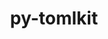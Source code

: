 ---
title: "py-tomlkit"
layout: cache
categories: [package, develop]
meta: {"versions": ["0.11.4"], "compilers": ["gcc@=11.1.0"], "oss": ["ubuntu20.04"], "platforms": ["linux"], "targets": ["ppc64le", "x86_64_v3"], "stacks": ["data-vis-sdk", "e4s", "e4s-power", "root"], "num_specs": 63, "num_specs_by_stack": {"e4s-power": 26, "root": 63, "e4s": 24, "data-vis-sdk": 13}}
spec_details: [{"hash": "3kny4gobhtvdmbbkzl5ald4o7fbll33a", "compiler": "gcc@=11.1.0", "versions": ["0.11.4"], "os": "ubuntu20.04", "platform": "linux", "target": "ppc64le", "variants": ["build_system=python_pip"], "stacks": ["e4s-power", "root"], "size": "-", "tarball": "https://binaries.spack.io/develop/build_cache/linux-ubuntu20.04-ppc64le/gcc-11.1.0/py-tomlkit-0.11.4/linux-ubuntu20.04-ppc64le-gcc-11.1.0-py-tomlkit-0.11.4-3kny4gobhtvdmbbkzl5ald4o7fbll33a.spack"}, {"hash": "v4tk7lcuknv7xir73mrwd7tzw2g7n6iw", "compiler": "gcc@=11.1.0", "versions": ["0.11.4"], "os": "ubuntu20.04", "platform": "linux", "target": "ppc64le", "variants": ["build_system=python_pip"], "stacks": ["e4s-power", "root"], "size": "-", "tarball": "https://binaries.spack.io/develop/build_cache/linux-ubuntu20.04-ppc64le/gcc-11.1.0/py-tomlkit-0.11.4/linux-ubuntu20.04-ppc64le-gcc-11.1.0-py-tomlkit-0.11.4-v4tk7lcuknv7xir73mrwd7tzw2g7n6iw.spack"}, {"hash": "qtzb7cucjlz6p5hlss2qgn5aaxclmjst", "compiler": "gcc@=11.1.0", "versions": ["0.11.4"], "os": "ubuntu20.04", "platform": "linux", "target": "ppc64le", "variants": ["build_system=python_pip"], "stacks": ["e4s-power", "root"], "size": "-", "tarball": "https://binaries.spack.io/develop/build_cache/linux-ubuntu20.04-ppc64le/gcc-11.1.0/py-tomlkit-0.11.4/linux-ubuntu20.04-ppc64le-gcc-11.1.0-py-tomlkit-0.11.4-qtzb7cucjlz6p5hlss2qgn5aaxclmjst.spack"}, {"hash": "wrwavc64vbilazmbxnqqavgsmns6fa32", "compiler": "gcc@=11.1.0", "versions": ["0.11.4"], "os": "ubuntu20.04", "platform": "linux", "target": "ppc64le", "variants": ["build_system=python_pip"], "stacks": ["e4s-power", "root"], "size": "-", "tarball": "https://binaries.spack.io/develop/build_cache/linux-ubuntu20.04-ppc64le/gcc-11.1.0/py-tomlkit-0.11.4/linux-ubuntu20.04-ppc64le-gcc-11.1.0-py-tomlkit-0.11.4-wrwavc64vbilazmbxnqqavgsmns6fa32.spack"}, {"hash": "nmz6zf3i2fdclyrjdpyhgwbbx2tjywlr", "compiler": "gcc@=11.1.0", "versions": ["0.11.4"], "os": "ubuntu20.04", "platform": "linux", "target": "ppc64le", "variants": ["build_system=python_pip"], "stacks": ["e4s-power", "root"], "size": "-", "tarball": "https://binaries.spack.io/develop/build_cache/linux-ubuntu20.04-ppc64le/gcc-11.1.0/py-tomlkit-0.11.4/linux-ubuntu20.04-ppc64le-gcc-11.1.0-py-tomlkit-0.11.4-nmz6zf3i2fdclyrjdpyhgwbbx2tjywlr.spack"}, {"hash": "l4yi3mop2fjlcxsf24i6nfa5k3m7vwog", "compiler": "gcc@=11.1.0", "versions": ["0.11.4"], "os": "ubuntu20.04", "platform": "linux", "target": "ppc64le", "variants": ["build_system=python_pip"], "stacks": ["e4s-power", "root"], "size": "-", "tarball": "https://binaries.spack.io/develop/build_cache/linux-ubuntu20.04-ppc64le/gcc-11.1.0/py-tomlkit-0.11.4/linux-ubuntu20.04-ppc64le-gcc-11.1.0-py-tomlkit-0.11.4-l4yi3mop2fjlcxsf24i6nfa5k3m7vwog.spack"}, {"hash": "2yddt2wps7pimyb5cloyjo4qp2gtjnwd", "compiler": "gcc@=11.1.0", "versions": ["0.11.4"], "os": "ubuntu20.04", "platform": "linux", "target": "ppc64le", "variants": ["build_system=python_pip"], "stacks": ["e4s-power", "root"], "size": "-", "tarball": "https://binaries.spack.io/develop/build_cache/linux-ubuntu20.04-ppc64le/gcc-11.1.0/py-tomlkit-0.11.4/linux-ubuntu20.04-ppc64le-gcc-11.1.0-py-tomlkit-0.11.4-2yddt2wps7pimyb5cloyjo4qp2gtjnwd.spack"}, {"hash": "jduw5h4azmwk55wyi6jbfea5szeoawm6", "compiler": "gcc@=11.1.0", "versions": ["0.11.4"], "os": "ubuntu20.04", "platform": "linux", "target": "ppc64le", "variants": ["build_system=python_pip"], "stacks": ["e4s-power", "root"], "size": "-", "tarball": "https://binaries.spack.io/develop/build_cache/linux-ubuntu20.04-ppc64le/gcc-11.1.0/py-tomlkit-0.11.4/linux-ubuntu20.04-ppc64le-gcc-11.1.0-py-tomlkit-0.11.4-jduw5h4azmwk55wyi6jbfea5szeoawm6.spack"}, {"hash": "m6taq5ojjbt5s3gvbjr7mt5upgaarewe", "compiler": "gcc@=11.1.0", "versions": ["0.11.4"], "os": "ubuntu20.04", "platform": "linux", "target": "ppc64le", "variants": ["build_system=python_pip"], "stacks": ["e4s-power", "root"], "size": "-", "tarball": "https://binaries.spack.io/develop/build_cache/linux-ubuntu20.04-ppc64le/gcc-11.1.0/py-tomlkit-0.11.4/linux-ubuntu20.04-ppc64le-gcc-11.1.0-py-tomlkit-0.11.4-m6taq5ojjbt5s3gvbjr7mt5upgaarewe.spack"}, {"hash": "nvfuvckzuwbf6qmw4ud4ymvpigqfgzwz", "compiler": "gcc@=11.1.0", "versions": ["0.11.4"], "os": "ubuntu20.04", "platform": "linux", "target": "ppc64le", "variants": ["build_system=python_pip"], "stacks": ["e4s-power", "root"], "size": "-", "tarball": "https://binaries.spack.io/develop/build_cache/linux-ubuntu20.04-ppc64le/gcc-11.1.0/py-tomlkit-0.11.4/linux-ubuntu20.04-ppc64le-gcc-11.1.0-py-tomlkit-0.11.4-nvfuvckzuwbf6qmw4ud4ymvpigqfgzwz.spack"}, {"hash": "ncdilc34h6qztl7x6fhzs7jkkqdbxbhp", "compiler": "gcc@=11.1.0", "versions": ["0.11.4"], "os": "ubuntu20.04", "platform": "linux", "target": "ppc64le", "variants": ["build_system=python_pip"], "stacks": ["e4s-power", "root"], "size": "-", "tarball": "https://binaries.spack.io/develop/build_cache/linux-ubuntu20.04-ppc64le/gcc-11.1.0/py-tomlkit-0.11.4/linux-ubuntu20.04-ppc64le-gcc-11.1.0-py-tomlkit-0.11.4-ncdilc34h6qztl7x6fhzs7jkkqdbxbhp.spack"}, {"hash": "42l7ttmlr3e4dkqlkgtpueux5gp5muym", "compiler": "gcc@=11.1.0", "versions": ["0.11.4"], "os": "ubuntu20.04", "platform": "linux", "target": "ppc64le", "variants": ["build_system=python_pip"], "stacks": ["e4s-power", "root"], "size": "-", "tarball": "https://binaries.spack.io/develop/build_cache/linux-ubuntu20.04-ppc64le/gcc-11.1.0/py-tomlkit-0.11.4/linux-ubuntu20.04-ppc64le-gcc-11.1.0-py-tomlkit-0.11.4-42l7ttmlr3e4dkqlkgtpueux5gp5muym.spack"}, {"hash": "2enwctwveihuhnjsxswpd334x2c6ojjt", "compiler": "gcc@=11.1.0", "versions": ["0.11.4"], "os": "ubuntu20.04", "platform": "linux", "target": "ppc64le", "variants": ["build_system=python_pip"], "stacks": ["e4s-power", "root"], "size": "-", "tarball": "https://binaries.spack.io/develop/build_cache/linux-ubuntu20.04-ppc64le/gcc-11.1.0/py-tomlkit-0.11.4/linux-ubuntu20.04-ppc64le-gcc-11.1.0-py-tomlkit-0.11.4-2enwctwveihuhnjsxswpd334x2c6ojjt.spack"}, {"hash": "e3pdzvy35otv2pzproj5ibswndsfa6zx", "compiler": "gcc@=11.1.0", "versions": ["0.11.4"], "os": "ubuntu20.04", "platform": "linux", "target": "ppc64le", "variants": ["build_system=python_pip"], "stacks": ["e4s-power", "root"], "size": "-", "tarball": "https://binaries.spack.io/develop/build_cache/linux-ubuntu20.04-ppc64le/gcc-11.1.0/py-tomlkit-0.11.4/linux-ubuntu20.04-ppc64le-gcc-11.1.0-py-tomlkit-0.11.4-e3pdzvy35otv2pzproj5ibswndsfa6zx.spack"}, {"hash": "ccctiayalk3ajsym2jddteacii55shyk", "compiler": "gcc@=11.1.0", "versions": ["0.11.4"], "os": "ubuntu20.04", "platform": "linux", "target": "ppc64le", "variants": ["build_system=python_pip"], "stacks": ["e4s-power", "root"], "size": "-", "tarball": "https://binaries.spack.io/develop/build_cache/linux-ubuntu20.04-ppc64le/gcc-11.1.0/py-tomlkit-0.11.4/linux-ubuntu20.04-ppc64le-gcc-11.1.0-py-tomlkit-0.11.4-ccctiayalk3ajsym2jddteacii55shyk.spack"}, {"hash": "khx7n7mqq332w2ewvhxeytvo32njrawr", "compiler": "gcc@=11.1.0", "versions": ["0.11.4"], "os": "ubuntu20.04", "platform": "linux", "target": "ppc64le", "variants": ["build_system=python_pip"], "stacks": ["e4s-power", "root"], "size": "-", "tarball": "https://binaries.spack.io/develop/build_cache/linux-ubuntu20.04-ppc64le/gcc-11.1.0/py-tomlkit-0.11.4/linux-ubuntu20.04-ppc64le-gcc-11.1.0-py-tomlkit-0.11.4-khx7n7mqq332w2ewvhxeytvo32njrawr.spack"}, {"hash": "okzuwc2hxubkltu34dxqhgwkwzxkg4p6", "compiler": "gcc@=11.1.0", "versions": ["0.11.4"], "os": "ubuntu20.04", "platform": "linux", "target": "ppc64le", "variants": ["build_system=python_pip"], "stacks": ["e4s-power", "root"], "size": "-", "tarball": "https://binaries.spack.io/develop/build_cache/linux-ubuntu20.04-ppc64le/gcc-11.1.0/py-tomlkit-0.11.4/linux-ubuntu20.04-ppc64le-gcc-11.1.0-py-tomlkit-0.11.4-okzuwc2hxubkltu34dxqhgwkwzxkg4p6.spack"}, {"hash": "zjuhilc4dz2iofa7ec7cpg55htucrey5", "compiler": "gcc@=11.1.0", "versions": ["0.11.4"], "os": "ubuntu20.04", "platform": "linux", "target": "ppc64le", "variants": ["build_system=python_pip"], "stacks": ["e4s-power", "root"], "size": "-", "tarball": "https://binaries.spack.io/develop/build_cache/linux-ubuntu20.04-ppc64le/gcc-11.1.0/py-tomlkit-0.11.4/linux-ubuntu20.04-ppc64le-gcc-11.1.0-py-tomlkit-0.11.4-zjuhilc4dz2iofa7ec7cpg55htucrey5.spack"}, {"hash": "vdklkpwcovkgitmtf4yltb6qqsqe7s6t", "compiler": "gcc@=11.1.0", "versions": ["0.11.4"], "os": "ubuntu20.04", "platform": "linux", "target": "ppc64le", "variants": ["build_system=python_pip"], "stacks": ["e4s-power", "root"], "size": "-", "tarball": "https://binaries.spack.io/develop/build_cache/linux-ubuntu20.04-ppc64le/gcc-11.1.0/py-tomlkit-0.11.4/linux-ubuntu20.04-ppc64le-gcc-11.1.0-py-tomlkit-0.11.4-vdklkpwcovkgitmtf4yltb6qqsqe7s6t.spack"}, {"hash": "gzqz2jroqy2tcewng66wgswsj34gow3p", "compiler": "gcc@=11.1.0", "versions": ["0.11.4"], "os": "ubuntu20.04", "platform": "linux", "target": "ppc64le", "variants": ["build_system=python_pip"], "stacks": ["e4s-power", "root"], "size": "-", "tarball": "https://binaries.spack.io/develop/build_cache/linux-ubuntu20.04-ppc64le/gcc-11.1.0/py-tomlkit-0.11.4/linux-ubuntu20.04-ppc64le-gcc-11.1.0-py-tomlkit-0.11.4-gzqz2jroqy2tcewng66wgswsj34gow3p.spack"}, {"hash": "duyv7tdsmchoutpb5j3qamn23ll4fxwb", "compiler": "gcc@=11.1.0", "versions": ["0.11.4"], "os": "ubuntu20.04", "platform": "linux", "target": "ppc64le", "variants": ["build_system=python_pip"], "stacks": ["e4s-power", "root"], "size": "-", "tarball": "https://binaries.spack.io/develop/build_cache/linux-ubuntu20.04-ppc64le/gcc-11.1.0/py-tomlkit-0.11.4/linux-ubuntu20.04-ppc64le-gcc-11.1.0-py-tomlkit-0.11.4-duyv7tdsmchoutpb5j3qamn23ll4fxwb.spack"}, {"hash": "l5xk37yduziiz6j4nf7kz66lsev2p7pa", "compiler": "gcc@=11.1.0", "versions": ["0.11.4"], "os": "ubuntu20.04", "platform": "linux", "target": "ppc64le", "variants": ["build_system=python_pip"], "stacks": ["e4s-power", "root"], "size": "-", "tarball": "https://binaries.spack.io/develop/build_cache/linux-ubuntu20.04-ppc64le/gcc-11.1.0/py-tomlkit-0.11.4/linux-ubuntu20.04-ppc64le-gcc-11.1.0-py-tomlkit-0.11.4-l5xk37yduziiz6j4nf7kz66lsev2p7pa.spack"}, {"hash": "i4olobjj7hvyhxx7yxhkiz7fyjnhuq34", "compiler": "gcc@=11.1.0", "versions": ["0.11.4"], "os": "ubuntu20.04", "platform": "linux", "target": "ppc64le", "variants": ["build_system=python_pip"], "stacks": ["e4s-power", "root"], "size": "-", "tarball": "https://binaries.spack.io/develop/build_cache/linux-ubuntu20.04-ppc64le/gcc-11.1.0/py-tomlkit-0.11.4/linux-ubuntu20.04-ppc64le-gcc-11.1.0-py-tomlkit-0.11.4-i4olobjj7hvyhxx7yxhkiz7fyjnhuq34.spack"}, {"hash": "b7wjtfyjtrvlbgiqwncomhjcc7v6ka2l", "compiler": "gcc@=11.1.0", "versions": ["0.11.4"], "os": "ubuntu20.04", "platform": "linux", "target": "ppc64le", "variants": ["build_system=python_pip"], "stacks": ["e4s-power", "root"], "size": "-", "tarball": "https://binaries.spack.io/develop/build_cache/linux-ubuntu20.04-ppc64le/gcc-11.1.0/py-tomlkit-0.11.4/linux-ubuntu20.04-ppc64le-gcc-11.1.0-py-tomlkit-0.11.4-b7wjtfyjtrvlbgiqwncomhjcc7v6ka2l.spack"}, {"hash": "zeur4iuostckfc7dyr7ovekw25lsa43d", "compiler": "gcc@=11.1.0", "versions": ["0.11.4"], "os": "ubuntu20.04", "platform": "linux", "target": "ppc64le", "variants": ["build_system=python_pip"], "stacks": ["e4s-power", "root"], "size": "-", "tarball": "https://binaries.spack.io/develop/build_cache/linux-ubuntu20.04-ppc64le/gcc-11.1.0/py-tomlkit-0.11.4/linux-ubuntu20.04-ppc64le-gcc-11.1.0-py-tomlkit-0.11.4-zeur4iuostckfc7dyr7ovekw25lsa43d.spack"}, {"hash": "dyamx4mnn75eh3mpp2rju6qkxgmghx4j", "compiler": "gcc@=11.1.0", "versions": ["0.11.4"], "os": "ubuntu20.04", "platform": "linux", "target": "ppc64le", "variants": ["build_system=python_pip"], "stacks": ["e4s-power", "root"], "size": "-", "tarball": "https://binaries.spack.io/develop/build_cache/linux-ubuntu20.04-ppc64le/gcc-11.1.0/py-tomlkit-0.11.4/linux-ubuntu20.04-ppc64le-gcc-11.1.0-py-tomlkit-0.11.4-dyamx4mnn75eh3mpp2rju6qkxgmghx4j.spack"}, {"hash": "tyl5dncdimwbpakwccddieinyxrwopay", "compiler": "gcc@=11.1.0", "versions": ["0.11.4"], "os": "ubuntu20.04", "platform": "linux", "target": "x86_64_v3", "variants": ["build_system=python_pip"], "stacks": ["e4s", "root"], "size": "-", "tarball": "https://binaries.spack.io/develop/build_cache/linux-ubuntu20.04-x86_64_v3/gcc-11.1.0/py-tomlkit-0.11.4/linux-ubuntu20.04-x86_64_v3-gcc-11.1.0-py-tomlkit-0.11.4-tyl5dncdimwbpakwccddieinyxrwopay.spack"}, {"hash": "k7f7l34hgntnwv7jnj42aueahegrwqqt", "compiler": "gcc@=11.1.0", "versions": ["0.11.4"], "os": "ubuntu20.04", "platform": "linux", "target": "x86_64_v3", "variants": ["build_system=python_pip"], "stacks": ["data-vis-sdk", "root"], "size": "-", "tarball": "https://binaries.spack.io/develop/build_cache/linux-ubuntu20.04-x86_64_v3/gcc-11.1.0/py-tomlkit-0.11.4/linux-ubuntu20.04-x86_64_v3-gcc-11.1.0-py-tomlkit-0.11.4-k7f7l34hgntnwv7jnj42aueahegrwqqt.spack"}, {"hash": "ylp2h7em4loi4my5t6eic5n7bhvbpsfm", "compiler": "gcc@=11.1.0", "versions": ["0.11.4"], "os": "ubuntu20.04", "platform": "linux", "target": "x86_64_v3", "variants": ["build_system=python_pip"], "stacks": ["data-vis-sdk", "root"], "size": "-", "tarball": "https://binaries.spack.io/develop/build_cache/linux-ubuntu20.04-x86_64_v3/gcc-11.1.0/py-tomlkit-0.11.4/linux-ubuntu20.04-x86_64_v3-gcc-11.1.0-py-tomlkit-0.11.4-ylp2h7em4loi4my5t6eic5n7bhvbpsfm.spack"}, {"hash": "m3lo4ii3claysbwprq4zoljk5gs3rdau", "compiler": "gcc@=11.1.0", "versions": ["0.11.4"], "os": "ubuntu20.04", "platform": "linux", "target": "x86_64_v3", "variants": ["build_system=python_pip"], "stacks": ["data-vis-sdk", "root"], "size": "-", "tarball": "https://binaries.spack.io/develop/build_cache/linux-ubuntu20.04-x86_64_v3/gcc-11.1.0/py-tomlkit-0.11.4/linux-ubuntu20.04-x86_64_v3-gcc-11.1.0-py-tomlkit-0.11.4-m3lo4ii3claysbwprq4zoljk5gs3rdau.spack"}, {"hash": "gjatpunk76im25ao4hngrhmiu3mpi5fq", "compiler": "gcc@=11.1.0", "versions": ["0.11.4"], "os": "ubuntu20.04", "platform": "linux", "target": "x86_64_v3", "variants": ["build_system=python_pip"], "stacks": ["data-vis-sdk", "root"], "size": "-", "tarball": "https://binaries.spack.io/develop/build_cache/linux-ubuntu20.04-x86_64_v3/gcc-11.1.0/py-tomlkit-0.11.4/linux-ubuntu20.04-x86_64_v3-gcc-11.1.0-py-tomlkit-0.11.4-gjatpunk76im25ao4hngrhmiu3mpi5fq.spack"}, {"hash": "yrwqu256qvuwcianga63vxtdvtlxfesp", "compiler": "gcc@=11.1.0", "versions": ["0.11.4"], "os": "ubuntu20.04", "platform": "linux", "target": "x86_64_v3", "variants": ["build_system=python_pip"], "stacks": ["data-vis-sdk", "root"], "size": "-", "tarball": "https://binaries.spack.io/develop/build_cache/linux-ubuntu20.04-x86_64_v3/gcc-11.1.0/py-tomlkit-0.11.4/linux-ubuntu20.04-x86_64_v3-gcc-11.1.0-py-tomlkit-0.11.4-yrwqu256qvuwcianga63vxtdvtlxfesp.spack"}, {"hash": "rtrurg7vz5wlzbjvxkqxinktrgvx4eef", "compiler": "gcc@=11.1.0", "versions": ["0.11.4"], "os": "ubuntu20.04", "platform": "linux", "target": "x86_64_v3", "variants": ["build_system=python_pip"], "stacks": ["e4s", "root"], "size": "-", "tarball": "https://binaries.spack.io/develop/build_cache/linux-ubuntu20.04-x86_64_v3/gcc-11.1.0/py-tomlkit-0.11.4/linux-ubuntu20.04-x86_64_v3-gcc-11.1.0-py-tomlkit-0.11.4-rtrurg7vz5wlzbjvxkqxinktrgvx4eef.spack"}, {"hash": "y6zerytxu4254onsaq6rvutyhfrb4r5c", "compiler": "gcc@=11.1.0", "versions": ["0.11.4"], "os": "ubuntu20.04", "platform": "linux", "target": "x86_64_v3", "variants": ["build_system=python_pip"], "stacks": ["data-vis-sdk", "root"], "size": "-", "tarball": "https://binaries.spack.io/develop/build_cache/linux-ubuntu20.04-x86_64_v3/gcc-11.1.0/py-tomlkit-0.11.4/linux-ubuntu20.04-x86_64_v3-gcc-11.1.0-py-tomlkit-0.11.4-y6zerytxu4254onsaq6rvutyhfrb4r5c.spack"}, {"hash": "3k24gfdo2awcktl3c2l3b2iv3a4x52ti", "compiler": "gcc@=11.1.0", "versions": ["0.11.4"], "os": "ubuntu20.04", "platform": "linux", "target": "x86_64_v3", "variants": ["build_system=python_pip"], "stacks": ["data-vis-sdk", "root"], "size": "-", "tarball": "https://binaries.spack.io/develop/build_cache/linux-ubuntu20.04-x86_64_v3/gcc-11.1.0/py-tomlkit-0.11.4/linux-ubuntu20.04-x86_64_v3-gcc-11.1.0-py-tomlkit-0.11.4-3k24gfdo2awcktl3c2l3b2iv3a4x52ti.spack"}, {"hash": "viyss54te7hvrrgwmjww4lh6iha25rxn", "compiler": "gcc@=11.1.0", "versions": ["0.11.4"], "os": "ubuntu20.04", "platform": "linux", "target": "x86_64_v3", "variants": ["build_system=python_pip"], "stacks": ["e4s", "root"], "size": "-", "tarball": "https://binaries.spack.io/develop/build_cache/linux-ubuntu20.04-x86_64_v3/gcc-11.1.0/py-tomlkit-0.11.4/linux-ubuntu20.04-x86_64_v3-gcc-11.1.0-py-tomlkit-0.11.4-viyss54te7hvrrgwmjww4lh6iha25rxn.spack"}, {"hash": "ut7blaigwalyhigrqlomsjz7dbgfwy6h", "compiler": "gcc@=11.1.0", "versions": ["0.11.4"], "os": "ubuntu20.04", "platform": "linux", "target": "x86_64_v3", "variants": ["build_system=python_pip"], "stacks": ["data-vis-sdk", "root"], "size": "-", "tarball": "https://binaries.spack.io/develop/build_cache/linux-ubuntu20.04-x86_64_v3/gcc-11.1.0/py-tomlkit-0.11.4/linux-ubuntu20.04-x86_64_v3-gcc-11.1.0-py-tomlkit-0.11.4-ut7blaigwalyhigrqlomsjz7dbgfwy6h.spack"}, {"hash": "75mpuhkppddvzdtzwgpssn5cfzfpepxf", "compiler": "gcc@=11.1.0", "versions": ["0.11.4"], "os": "ubuntu20.04", "platform": "linux", "target": "x86_64_v3", "variants": ["build_system=python_pip"], "stacks": ["e4s", "root"], "size": "-", "tarball": "https://binaries.spack.io/develop/build_cache/linux-ubuntu20.04-x86_64_v3/gcc-11.1.0/py-tomlkit-0.11.4/linux-ubuntu20.04-x86_64_v3-gcc-11.1.0-py-tomlkit-0.11.4-75mpuhkppddvzdtzwgpssn5cfzfpepxf.spack"}, {"hash": "nynjv4cuft7xl2xfiufbhoancoev27nn", "compiler": "gcc@=11.1.0", "versions": ["0.11.4"], "os": "ubuntu20.04", "platform": "linux", "target": "x86_64_v3", "variants": ["build_system=python_pip"], "stacks": ["data-vis-sdk", "root"], "size": "-", "tarball": "https://binaries.spack.io/develop/build_cache/linux-ubuntu20.04-x86_64_v3/gcc-11.1.0/py-tomlkit-0.11.4/linux-ubuntu20.04-x86_64_v3-gcc-11.1.0-py-tomlkit-0.11.4-nynjv4cuft7xl2xfiufbhoancoev27nn.spack"}, {"hash": "clnnf5k73ses2qt6745b6r2rprssv2qb", "compiler": "gcc@=11.1.0", "versions": ["0.11.4"], "os": "ubuntu20.04", "platform": "linux", "target": "x86_64_v3", "variants": ["build_system=python_pip"], "stacks": ["data-vis-sdk", "root"], "size": "-", "tarball": "https://binaries.spack.io/develop/build_cache/linux-ubuntu20.04-x86_64_v3/gcc-11.1.0/py-tomlkit-0.11.4/linux-ubuntu20.04-x86_64_v3-gcc-11.1.0-py-tomlkit-0.11.4-clnnf5k73ses2qt6745b6r2rprssv2qb.spack"}, {"hash": "t2gebnd7qy3vzklxxbx74kzwcmmxsphe", "compiler": "gcc@=11.1.0", "versions": ["0.11.4"], "os": "ubuntu20.04", "platform": "linux", "target": "x86_64_v3", "variants": ["build_system=python_pip"], "stacks": ["e4s", "root"], "size": "-", "tarball": "https://binaries.spack.io/develop/build_cache/linux-ubuntu20.04-x86_64_v3/gcc-11.1.0/py-tomlkit-0.11.4/linux-ubuntu20.04-x86_64_v3-gcc-11.1.0-py-tomlkit-0.11.4-t2gebnd7qy3vzklxxbx74kzwcmmxsphe.spack"}, {"hash": "zhhv2mkrp45tghcj4dd74rohs2icpf3v", "compiler": "gcc@=11.1.0", "versions": ["0.11.4"], "os": "ubuntu20.04", "platform": "linux", "target": "x86_64_v3", "variants": ["build_system=python_pip"], "stacks": ["data-vis-sdk", "root"], "size": "-", "tarball": "https://binaries.spack.io/develop/build_cache/linux-ubuntu20.04-x86_64_v3/gcc-11.1.0/py-tomlkit-0.11.4/linux-ubuntu20.04-x86_64_v3-gcc-11.1.0-py-tomlkit-0.11.4-zhhv2mkrp45tghcj4dd74rohs2icpf3v.spack"}, {"hash": "phcpy4me37v5hsghedevad2azwlgyx7o", "compiler": "gcc@=11.1.0", "versions": ["0.11.4"], "os": "ubuntu20.04", "platform": "linux", "target": "x86_64_v3", "variants": ["build_system=python_pip"], "stacks": ["data-vis-sdk", "root"], "size": "-", "tarball": "https://binaries.spack.io/develop/build_cache/linux-ubuntu20.04-x86_64_v3/gcc-11.1.0/py-tomlkit-0.11.4/linux-ubuntu20.04-x86_64_v3-gcc-11.1.0-py-tomlkit-0.11.4-phcpy4me37v5hsghedevad2azwlgyx7o.spack"}, {"hash": "twy6bcyu2etwou23hnwqwsqlf2igkbo5", "compiler": "gcc@=11.1.0", "versions": ["0.11.4"], "os": "ubuntu20.04", "platform": "linux", "target": "x86_64_v3", "variants": ["build_system=python_pip"], "stacks": ["e4s", "root"], "size": "-", "tarball": "https://binaries.spack.io/develop/build_cache/linux-ubuntu20.04-x86_64_v3/gcc-11.1.0/py-tomlkit-0.11.4/linux-ubuntu20.04-x86_64_v3-gcc-11.1.0-py-tomlkit-0.11.4-twy6bcyu2etwou23hnwqwsqlf2igkbo5.spack"}, {"hash": "4faixtkxiymdqmjb6c64cefj6f2uqou4", "compiler": "gcc@=11.1.0", "versions": ["0.11.4"], "os": "ubuntu20.04", "platform": "linux", "target": "x86_64_v3", "variants": ["build_system=python_pip"], "stacks": ["e4s", "root"], "size": "-", "tarball": "https://binaries.spack.io/develop/build_cache/linux-ubuntu20.04-x86_64_v3/gcc-11.1.0/py-tomlkit-0.11.4/linux-ubuntu20.04-x86_64_v3-gcc-11.1.0-py-tomlkit-0.11.4-4faixtkxiymdqmjb6c64cefj6f2uqou4.spack"}, {"hash": "vfyi5frk7sayfaklcuh2dxcsubvw3c2b", "compiler": "gcc@=11.1.0", "versions": ["0.11.4"], "os": "ubuntu20.04", "platform": "linux", "target": "x86_64_v3", "variants": ["build_system=python_pip"], "stacks": ["e4s", "root"], "size": "-", "tarball": "https://binaries.spack.io/develop/build_cache/linux-ubuntu20.04-x86_64_v3/gcc-11.1.0/py-tomlkit-0.11.4/linux-ubuntu20.04-x86_64_v3-gcc-11.1.0-py-tomlkit-0.11.4-vfyi5frk7sayfaklcuh2dxcsubvw3c2b.spack"}, {"hash": "lkdp6rycm5a2o3db2uct3azyymlehhz7", "compiler": "gcc@=11.1.0", "versions": ["0.11.4"], "os": "ubuntu20.04", "platform": "linux", "target": "x86_64_v3", "variants": ["build_system=python_pip"], "stacks": ["data-vis-sdk", "root"], "size": "-", "tarball": "https://binaries.spack.io/develop/build_cache/linux-ubuntu20.04-x86_64_v3/gcc-11.1.0/py-tomlkit-0.11.4/linux-ubuntu20.04-x86_64_v3-gcc-11.1.0-py-tomlkit-0.11.4-lkdp6rycm5a2o3db2uct3azyymlehhz7.spack"}, {"hash": "6eresmnjx2el6c3iij6m63bm3l3yb3bi", "compiler": "gcc@=11.1.0", "versions": ["0.11.4"], "os": "ubuntu20.04", "platform": "linux", "target": "x86_64_v3", "variants": ["build_system=python_pip"], "stacks": ["e4s", "root"], "size": "-", "tarball": "https://binaries.spack.io/develop/build_cache/linux-ubuntu20.04-x86_64_v3/gcc-11.1.0/py-tomlkit-0.11.4/linux-ubuntu20.04-x86_64_v3-gcc-11.1.0-py-tomlkit-0.11.4-6eresmnjx2el6c3iij6m63bm3l3yb3bi.spack"}, {"hash": "7t7in5qqo6ywvrcnw75anahq23oacb3b", "compiler": "gcc@=11.1.0", "versions": ["0.11.4"], "os": "ubuntu20.04", "platform": "linux", "target": "x86_64_v3", "variants": ["build_system=python_pip"], "stacks": ["e4s", "root"], "size": "-", "tarball": "https://binaries.spack.io/develop/build_cache/linux-ubuntu20.04-x86_64_v3/gcc-11.1.0/py-tomlkit-0.11.4/linux-ubuntu20.04-x86_64_v3-gcc-11.1.0-py-tomlkit-0.11.4-7t7in5qqo6ywvrcnw75anahq23oacb3b.spack"}, {"hash": "2vpoimmmu252wsfhuzatevlts4eugchi", "compiler": "gcc@=11.1.0", "versions": ["0.11.4"], "os": "ubuntu20.04", "platform": "linux", "target": "x86_64_v3", "variants": ["build_system=python_pip"], "stacks": ["e4s", "root"], "size": "-", "tarball": "https://binaries.spack.io/develop/build_cache/linux-ubuntu20.04-x86_64_v3/gcc-11.1.0/py-tomlkit-0.11.4/linux-ubuntu20.04-x86_64_v3-gcc-11.1.0-py-tomlkit-0.11.4-2vpoimmmu252wsfhuzatevlts4eugchi.spack"}, {"hash": "xfbavphqhbyiwdmmkq4ryiphlnjq5vyq", "compiler": "gcc@=11.1.0", "versions": ["0.11.4"], "os": "ubuntu20.04", "platform": "linux", "target": "x86_64_v3", "variants": ["build_system=python_pip"], "stacks": ["e4s", "root"], "size": "-", "tarball": "https://binaries.spack.io/develop/build_cache/linux-ubuntu20.04-x86_64_v3/gcc-11.1.0/py-tomlkit-0.11.4/linux-ubuntu20.04-x86_64_v3-gcc-11.1.0-py-tomlkit-0.11.4-xfbavphqhbyiwdmmkq4ryiphlnjq5vyq.spack"}, {"hash": "vlvbdfngzzife5aej4tbvbw4a2r5kfwl", "compiler": "gcc@=11.1.0", "versions": ["0.11.4"], "os": "ubuntu20.04", "platform": "linux", "target": "x86_64_v3", "variants": ["build_system=python_pip"], "stacks": ["e4s", "root"], "size": "-", "tarball": "https://binaries.spack.io/develop/build_cache/linux-ubuntu20.04-x86_64_v3/gcc-11.1.0/py-tomlkit-0.11.4/linux-ubuntu20.04-x86_64_v3-gcc-11.1.0-py-tomlkit-0.11.4-vlvbdfngzzife5aej4tbvbw4a2r5kfwl.spack"}, {"hash": "j6c2j7eikl44b2kfguibe45peqpic5l3", "compiler": "gcc@=11.1.0", "versions": ["0.11.4"], "os": "ubuntu20.04", "platform": "linux", "target": "x86_64_v3", "variants": ["build_system=python_pip"], "stacks": ["e4s", "root"], "size": "-", "tarball": "https://binaries.spack.io/develop/build_cache/linux-ubuntu20.04-x86_64_v3/gcc-11.1.0/py-tomlkit-0.11.4/linux-ubuntu20.04-x86_64_v3-gcc-11.1.0-py-tomlkit-0.11.4-j6c2j7eikl44b2kfguibe45peqpic5l3.spack"}, {"hash": "jl7xm6d7deptku7ohzvxq54neubsdndz", "compiler": "gcc@=11.1.0", "versions": ["0.11.4"], "os": "ubuntu20.04", "platform": "linux", "target": "x86_64_v3", "variants": ["build_system=python_pip"], "stacks": ["e4s", "root"], "size": "-", "tarball": "https://binaries.spack.io/develop/build_cache/linux-ubuntu20.04-x86_64_v3/gcc-11.1.0/py-tomlkit-0.11.4/linux-ubuntu20.04-x86_64_v3-gcc-11.1.0-py-tomlkit-0.11.4-jl7xm6d7deptku7ohzvxq54neubsdndz.spack"}, {"hash": "ezdcxneb5ec23hmnsn3wh5yobuqxhn6a", "compiler": "gcc@=11.1.0", "versions": ["0.11.4"], "os": "ubuntu20.04", "platform": "linux", "target": "x86_64_v3", "variants": ["build_system=python_pip"], "stacks": ["e4s", "root"], "size": "-", "tarball": "https://binaries.spack.io/develop/build_cache/linux-ubuntu20.04-x86_64_v3/gcc-11.1.0/py-tomlkit-0.11.4/linux-ubuntu20.04-x86_64_v3-gcc-11.1.0-py-tomlkit-0.11.4-ezdcxneb5ec23hmnsn3wh5yobuqxhn6a.spack"}, {"hash": "rhxl6eutmwhaazxo3yvnapmxfzjmnin2", "compiler": "gcc@=11.1.0", "versions": ["0.11.4"], "os": "ubuntu20.04", "platform": "linux", "target": "x86_64_v3", "variants": ["build_system=python_pip"], "stacks": ["e4s", "root"], "size": "-", "tarball": "https://binaries.spack.io/develop/build_cache/linux-ubuntu20.04-x86_64_v3/gcc-11.1.0/py-tomlkit-0.11.4/linux-ubuntu20.04-x86_64_v3-gcc-11.1.0-py-tomlkit-0.11.4-rhxl6eutmwhaazxo3yvnapmxfzjmnin2.spack"}, {"hash": "vnyldpof3hvksh2wtelcutuisfcalxmh", "compiler": "gcc@=11.1.0", "versions": ["0.11.4"], "os": "ubuntu20.04", "platform": "linux", "target": "x86_64_v3", "variants": ["build_system=python_pip"], "stacks": ["e4s", "root"], "size": "-", "tarball": "https://binaries.spack.io/develop/build_cache/linux-ubuntu20.04-x86_64_v3/gcc-11.1.0/py-tomlkit-0.11.4/linux-ubuntu20.04-x86_64_v3-gcc-11.1.0-py-tomlkit-0.11.4-vnyldpof3hvksh2wtelcutuisfcalxmh.spack"}, {"hash": "qwhx7eprpm24forz4qvm42vf7cviofox", "compiler": "gcc@=11.1.0", "versions": ["0.11.4"], "os": "ubuntu20.04", "platform": "linux", "target": "x86_64_v3", "variants": ["build_system=python_pip"], "stacks": ["e4s", "root"], "size": "-", "tarball": "https://binaries.spack.io/develop/build_cache/linux-ubuntu20.04-x86_64_v3/gcc-11.1.0/py-tomlkit-0.11.4/linux-ubuntu20.04-x86_64_v3-gcc-11.1.0-py-tomlkit-0.11.4-qwhx7eprpm24forz4qvm42vf7cviofox.spack"}, {"hash": "lepq5cprsxgb7lhdxd7w2oozukme57mx", "compiler": "gcc@=11.1.0", "versions": ["0.11.4"], "os": "ubuntu20.04", "platform": "linux", "target": "x86_64_v3", "variants": ["build_system=python_pip"], "stacks": ["e4s", "root"], "size": "-", "tarball": "https://binaries.spack.io/develop/build_cache/linux-ubuntu20.04-x86_64_v3/gcc-11.1.0/py-tomlkit-0.11.4/linux-ubuntu20.04-x86_64_v3-gcc-11.1.0-py-tomlkit-0.11.4-lepq5cprsxgb7lhdxd7w2oozukme57mx.spack"}, {"hash": "nj2qjdftgyhvoqajvibd6hcqlsampkkn", "compiler": "gcc@=11.1.0", "versions": ["0.11.4"], "os": "ubuntu20.04", "platform": "linux", "target": "x86_64_v3", "variants": ["build_system=python_pip"], "stacks": ["e4s", "root"], "size": "-", "tarball": "https://binaries.spack.io/develop/build_cache/linux-ubuntu20.04-x86_64_v3/gcc-11.1.0/py-tomlkit-0.11.4/linux-ubuntu20.04-x86_64_v3-gcc-11.1.0-py-tomlkit-0.11.4-nj2qjdftgyhvoqajvibd6hcqlsampkkn.spack"}, {"hash": "x24myfg7pb4v5z73nfya2qq3ondqfyih", "compiler": "gcc@=11.1.0", "versions": ["0.11.4"], "os": "ubuntu20.04", "platform": "linux", "target": "x86_64_v3", "variants": ["build_system=python_pip"], "stacks": ["e4s", "root"], "size": "-", "tarball": "https://binaries.spack.io/develop/build_cache/linux-ubuntu20.04-x86_64_v3/gcc-11.1.0/py-tomlkit-0.11.4/linux-ubuntu20.04-x86_64_v3-gcc-11.1.0-py-tomlkit-0.11.4-x24myfg7pb4v5z73nfya2qq3ondqfyih.spack"}, {"hash": "ldccnmfdaqgtaohv4s7fijopxnhqeapl", "compiler": "gcc@=11.1.0", "versions": ["0.11.4"], "os": "ubuntu20.04", "platform": "linux", "target": "x86_64_v3", "variants": ["build_system=python_pip"], "stacks": ["e4s", "root"], "size": "-", "tarball": "https://binaries.spack.io/develop/build_cache/linux-ubuntu20.04-x86_64_v3/gcc-11.1.0/py-tomlkit-0.11.4/linux-ubuntu20.04-x86_64_v3-gcc-11.1.0-py-tomlkit-0.11.4-ldccnmfdaqgtaohv4s7fijopxnhqeapl.spack"}, {"hash": "3k5xk5mu37doj374ijlgrzy4qwr22erh", "compiler": "gcc@=11.1.0", "versions": ["0.11.4"], "os": "ubuntu20.04", "platform": "linux", "target": "x86_64_v3", "variants": ["build_system=python_pip"], "stacks": ["e4s", "root"], "size": "-", "tarball": "https://binaries.spack.io/develop/build_cache/linux-ubuntu20.04-x86_64_v3/gcc-11.1.0/py-tomlkit-0.11.4/linux-ubuntu20.04-x86_64_v3-gcc-11.1.0-py-tomlkit-0.11.4-3k5xk5mu37doj374ijlgrzy4qwr22erh.spack"}]
---